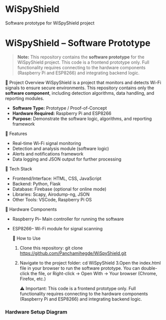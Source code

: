 # WiSpyShield
Software prototype for WiSpyShield project
# WiSpyShield – Software Prototype


> **Note:** This repository contains the **software prototype** for the WiSpyShield project. This code is a frontend prototype only. Full functionality requires connecting to the hardware components (Raspberry Pi and ESP8266) and integrating backend logic.

🔹 Project Overview
WiSpyShield is a project that monitors and detects Wi-Fi signals to ensure secure environments. This repository contains only the **software component**, including detection algorithms, data handling, and reporting modules.

- **Software Type:** Prototype / Proof-of-Concept  
- **Hardware Required:** Raspberry Pi and ESP8266  
- **Purpose:** Demonstrate the software logic, algorithms, and reporting framework  

🔹 Features
- Real-time Wi-Fi signal monitoring  
- Detection and analysis module (software logic)  
- Alerts and notifications framework  
- Data logging and JSON output for further processing  

 🔹 Tech Stack
- Frontend/Interface: HTML, CSS, JavaScript  
- Backend: Python, Flask  
- Database: Firebase (optional for online mode)  
- Libraries: Scapy, Airodump-ng, JSON  
- Other Tools: VSCode, Raspberry Pi OS  



🔹 Hardware Components
- Raspberry Pi– Main controller for running the software  
- ESP8266– Wi-Fi module for signal scanning

  🔹 How to Use
   1. Clone this repository:
    git clone https://github.com/Panchamihegde/WiSpyShield.git
    2. Navigate to the project folder:
       cd WiSpyShield
    3.Open the index.html file in your browser to run the software prototype.
       You can double-click the file,
        or
       Right-click → Open With → Your browser (Chrome, Firefox, etc.)

       ⚠️ Important: This code is a frontend prototype only. Full functionality requires connecting to the hardware components (Raspberry Pi and ESP8266) and integrating backend logic.
      


### **Hardware Setup Diagram**

